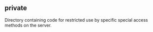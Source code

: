 ## private

Directory containing code for restricted use by specific special access methods on the server.